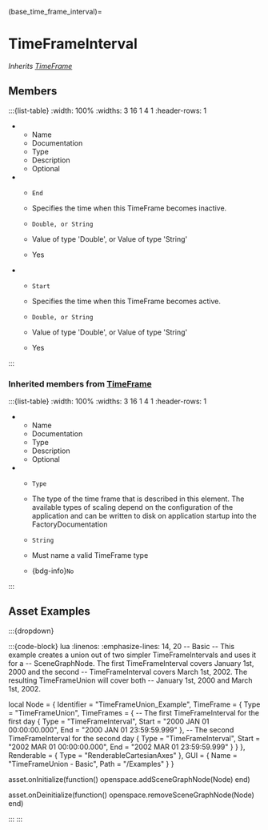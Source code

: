 



(base_time_frame_interval)=
# TimeFrameInterval

_Inherits [TimeFrame](#core_time_frame)_




## Members


:::{list-table}
:width: 100%
:widths: 3 16 1 4 1
:header-rows: 1
*   - Name
    - Documentation
    - Type
    - Description
    - Optional

*   - `End`
    - Specifies the time when this TimeFrame becomes inactive.
    - `Double, or String`
    
    - Value of type 'Double', or Value of type 'String' 
    
    - Yes
    
*   - `Start`
    - Specifies the time when this TimeFrame becomes active.
    - `Double, or String`
    
    - Value of type 'Double', or Value of type 'String' 
    
    - Yes
    
:::



### Inherited members from [TimeFrame](#core_time_frame)

:::{list-table}
:width: 100%
:widths: 3 16 1 4 1
:header-rows: 1
*   - Name
    - Documentation
    - Type
    - Description
    - Optional

*   - `Type`
    - The type of the time frame that is described in this element. The available types of scaling depend on the configuration of the application and can be written to disk on application startup into the FactoryDocumentation
    - `String`
    
    - Must name a valid TimeFrame type 
    
    - {bdg-info}`No`
    
:::










## Asset Examples


:::{dropdown} 

:::{code-block} lua
:linenos:
:emphasize-lines: 14, 20
-- Basic
-- This example creates a union out of two simpler TimeFrameIntervals and uses it for a
-- SceneGraphNode. The first TimeFrameInterval covers January 1st, 2000 and the second
-- TimeFrameInterval covers March 1st, 2002. The resulting TimeFrameUnion will cover both
-- January 1st, 2000 and March 1st, 2002.

local Node = {
  Identifier = "TimeFrameUnion_Example",
  TimeFrame = {
    Type = "TimeFrameUnion",
    TimeFrames = {
      -- The first TimeFrameInterval for the first day
      {
        Type = "TimeFrameInterval",
        Start = "2000 JAN 01 00:00:00.000",
        End = "2000 JAN 01 23:59:59.999"
      },
      -- The second TimeFrameInterval for the second day
      {
        Type = "TimeFrameInterval",
        Start = "2002 MAR 01 00:00:00.000",
        End = "2002 MAR 01 23:59:59.999"
      }
    }
  },
  Renderable = {
    Type = "RenderableCartesianAxes"
  },
  GUI = {
    Name = "TimeFrameUnion - Basic",
    Path = "/Examples"
  }
}

asset.onInitialize(function()
  openspace.addSceneGraphNode(Node)
end)

asset.onDeinitialize(function()
  openspace.removeSceneGraphNode(Node)
end)

:::
:::


